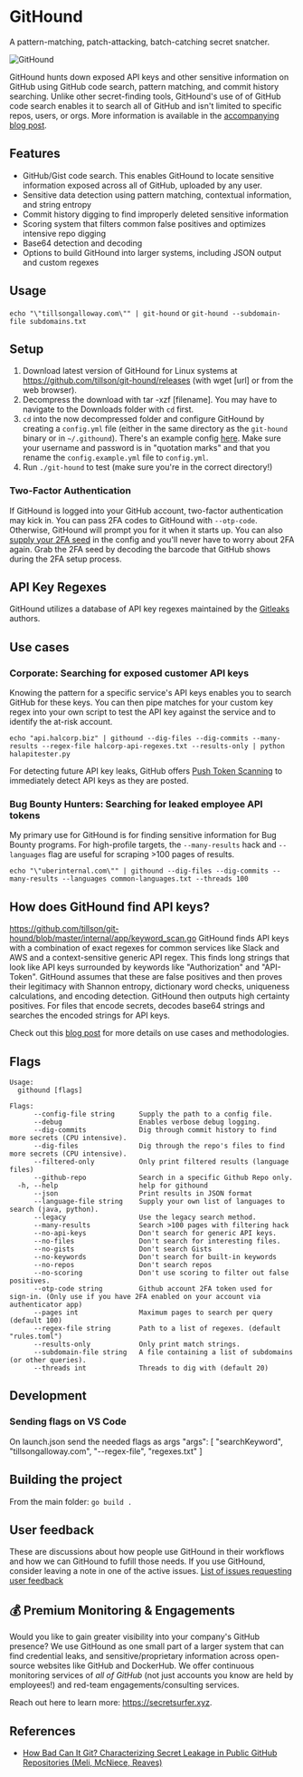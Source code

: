 # GitHound

A pattern-matching, patch-attacking, batch-catching secret snatcher.

![GitHound](assets/logo.png)

GitHound hunts down exposed API keys and other sensitive information on GitHub using GitHub code search, pattern matching, and commit history searching. Unlike other secret-finding tools, GitHound's use of of GitHub code search enables it to search all of GitHub and isn't limited to specific repos, users, or orgs.
More information is available in the [accompanying blog post](https://tillsongalloway.com/finding-sensitive-information-on-github/).

## Features

- GitHub/Gist code search. This enables GitHound to locate sensitive information exposed across all of GitHub, uploaded by any user.
- Sensitive data detection using pattern matching, contextual information, and string entropy
- Commit history digging to find improperly deleted sensitive information
- Scoring system that filters common false positives and optimizes intensive repo digging
- Base64 detection and decoding
- Options to build GitHound into larger systems, including JSON output and custom regexes

## Usage

`echo "\"tillsongalloway.com\"" | git-hound` or `git-hound --subdomain-file subdomains.txt`

## Setup

1. Download latest version of GitHound for Linux systems at https://github.com/tillson/git-hound/releases (with wget [url] or from the web browser).
2. Decompress the download with tar -xzf [filename]. You may have to navigate to the Downloads folder with `cd` first.
3. `cd` into the now decompressed folder and configure GitHound by creating a `config.yml` file (either in the same directory as the `git-hound` binary or in `~/.githound`). There's an example config [here](https://github.com/tillson/git-hound/blob/master/config.example.yml). Make sure your username and password is in "quotation marks" and that you rename the `config.example.yml` file to `config.yml`.
4. Run `./git-hound` to test (make sure you're in the correct directory!)

### Two-Factor Authentication

If GitHound is logged into your GitHub account, two-factor authentication may kick in. You can pass 2FA codes to GitHound with `--otp-code`.
Otherwise, GitHound will prompt you for it when it starts up.
You can also [supply your 2FA seed](https://github.com/tillson/git-hound/pull/24) in the config and you'll never have to worry about 2FA again.
Grab the 2FA seed by decoding the barcode that GitHub shows during the 2FA setup process.

## API Key Regexes
GitHound utilizes a database of API key regexes maintained by the [Gitleaks](https://github.com/zricethezav/gitleaks) authors.

## Use cases

### Corporate: Searching for exposed customer API keys

Knowing the pattern for a specific service's API keys enables you to search GitHub for these keys. You can then pipe matches for your custom key regex into your own script to test the API key against the service and to identify the at-risk account.

`echo "api.halcorp.biz" | githound --dig-files --dig-commits --many-results --regex-file halcorp-api-regexes.txt --results-only | python halapitester.py`

For detecting future API key leaks, GitHub offers [Push Token Scanning](https://help.github.com/en/articles/about-token-scanning) to immediately detect API keys as they are posted.

### Bug Bounty Hunters: Searching for leaked employee API tokens

My primary use for GitHound is for finding sensitive information for Bug Bounty programs. For high-profile targets, the `--many-results` hack and `--languages` flag are useful for scraping >100 pages of results.

`echo "\"uberinternal.com\"" | githound --dig-files --dig-commits --many-results --languages common-languages.txt --threads 100`

## How does GitHound find API keys?

https://github.com/tillson/git-hound/blob/master/internal/app/keyword_scan.go
GitHound finds API keys with a combination of exact regexes for common services like Slack and AWS and a context-sensitive generic API regex. This finds long strings that look like API keys surrounded by keywords like "Authorization" and "API-Token". GitHound assumes that these are false positives and then proves their legitimacy with Shannon entropy, dictionary word checks, uniqueness calculations, and encoding detection. GitHound then outputs high certainty positives.
For files that encode secrets, decodes base64 strings and searches the encoded strings for API keys.

Check out this [blog post](https://tillsongalloway.com/finding-sensitive-information-on-github/) for more details on use cases and methodologies.

## Flags
```
Usage:
  githound [flags]

Flags:
      --config-file string      Supply the path to a config file.
      --debug                   Enables verbose debug logging.
      --dig-commits             Dig through commit history to find more secrets (CPU intensive).
      --dig-files               Dig through the repo's files to find more secrets (CPU intensive).
      --filtered-only           Only print filtered results (language files)
      --github-repo             Search in a specific Github Repo only.
  -h, --help                    help for githound
      --json                    Print results in JSON format
      --language-file string    Supply your own list of languages to search (java, python).
      --legacy                  Use the legacy search method.
      --many-results            Search >100 pages with filtering hack
      --no-api-keys             Don't search for generic API keys.
      --no-files                Don't search for interesting files.
      --no-gists                Don't search Gists
      --no-keywords             Don't search for built-in keywords
      --no-repos                Don't search repos
      --no-scoring              Don't use scoring to filter out false positives.
      --otp-code string         Github account 2FA token used for sign-in. (Only use if you have 2FA enabled on your account via authenticator app)
      --pages int               Maximum pages to search per query (default 100)
      --regex-file string       Path to a list of regexes. (default "rules.toml")
      --results-only            Only print match strings.
      --subdomain-file string   A file containing a list of subdomains (or other queries).
      --threads int             Threads to dig with (default 20)
```

## Development
### Sending flags on VS Code

On launch.json send the needed flags as args
"args": [
"searchKeyword",
"tillsongalloway.com",
"--regex-file",
"regexes.txt"
]

## Building the project

From the main folder: `go build .`

## User feedback

These are discussions about how people use GitHound in their workflows and how we can GitHound to fufill those needs. If you use GitHound, consider leaving a note in one of the active issues.
[List of issues requesting user feedback](https://github.com/tillson/git-hound/issues?q=is%3Aissue+is%3Aopen+label%3A%22user+feedback+requested%22)

## 💰 Premium Monitoring & Engagements
Would you like to gain greater visibility into your company's GitHub presence? We use GitHound as one small part of a larger system that can find credential leaks, and sensitive/proprietary information across open-source websites like GitHub and DockerHub. We offer continuous monitoring services of *all of GitHub* (not just accounts you know are held by employees!) and red-team engagements/consulting services.

Reach out here to learn more: https://secretsurfer.xyz.

## References

- [How Bad Can It Git? Characterizing Secret Leakage in Public GitHub Repositories (Meli, McNiece, Reaves)](https://www.ndss-symposium.org/wp-content/uploads/2019/02/ndss2019_04B-3_Meli_paper.pdf)
